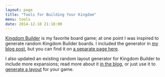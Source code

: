 ```yaml
---
layout: page
title: "Tools for Building Your Kingdom"
menu: tools
date: 2014-12-10 21:18:00
---
```

[Kingdom Builder](http://en.wikipedia.org/wiki/Kingdom_Builder) is my favorite board game; at one point I was inspired to generate random Kingdom Builder boards.  I included the generator in [my blog post](/blog/2013/05/21/kingdom-board-builder/), but you can find it on [a separate page here](board-builder.html).

I also updated an existing random layout generator for Kingdom Builder to include more expansions; read more about it [in the blog](/blog/2014/12/10/kingdom-builder-randomizer), or just use it to [generate a layout](randomizer.html) for your game.
